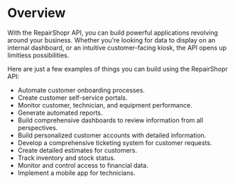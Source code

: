 # Overview

With the RepairShopr API, you can build powerful applications revolving around
your business. Whether you're looking for data to display on an internal
dashboard, or an intuitive customer-facing kiosk, the API opens up limitless
possibilities.

Here are just a few examples of things you can build using the RepairShopr API:

- Automate customer onboarding processes.
- Create customer self-service portals.
- Monitor customer, technician, and equipment performance.
- Generate automated reports.
- Build comprehensive dashboards to review information from all perspectives.
- Build personalized customer accounts with detailed information.
- Develop a comprehensive ticketing system for customer requests.
- Create detailed estimates for customers.
- Track inventory and stock status.
- Monitor and control access to financial data.
- Implement a mobile app for technicians.
